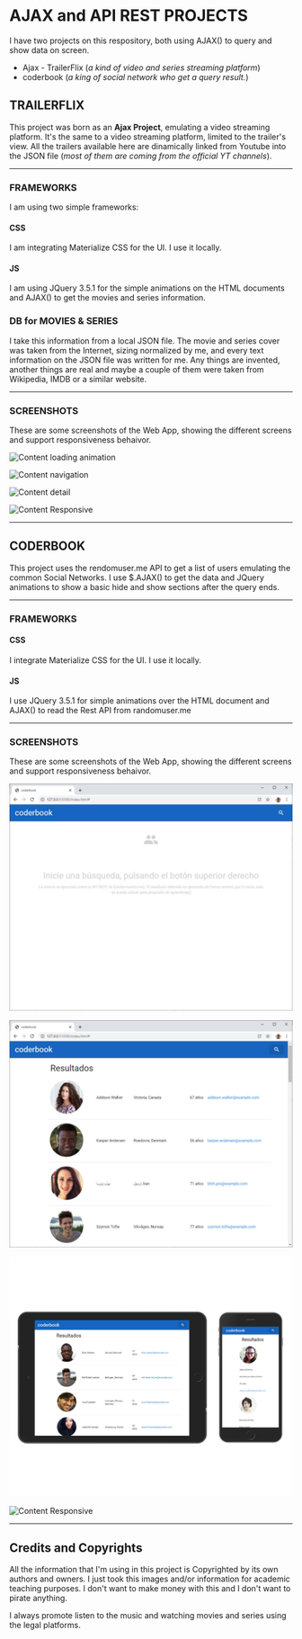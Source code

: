 # AJAX and API REST PROJECTS
I have two projects on this respository, both using AJAX() to query and show data on screen.
* Ajax - TrailerFlix (_a kind of video and series streaming platform_)
* coderbook (_a king of social network who get a query result._)

## TRAILERFLIX
This project was born as an **Ajax Project**, emulating a video streaming platform.
It's the same to a video streaming platform, limited to the trailer's view. All the trailers available here are dinamically linked from Youtube into the JSON file (_most of them are coming from the official YT channels_).

- - - -
### FRAMEWORKS
I am using two simple frameworks:
#### CSS
I am integrating Materialize CSS for the UI. I use it locally.
#### JS
I am using JQuery 3.5.1 for the simple animations on the HTML documents and AJAX() to get the movies and series information.


### DB for MOVIES & SERIES
I take this information from a local JSON file. The movie and series cover was taken from the Internet, sizing normalized by me, and every text information on the JSON file was written for me. Any things are invented, another things are real and maybe a couple of them were taken from Wikipedia, IMDB or a similar website.

- - - -
### SCREENSHOTS
These are some screenshots of the Web App, showing the different screens and support responsiveness behaivor. 

![Content loading animation](https://github.com/mobilepadawan/coderflix/blob/master/AJAX%20-%20Trailerflix/images/screenshots/vertical_loading.jpg)

![Content navigation](https://github.com/mobilepadawan/coderflix/blob/master/AJAX%20-%20Trailerflix/images/screenshots/vertical_navigation.jpg)

![Content detail](https://github.com/mobilepadawan/coderflix/blob/master/AJAX%20-%20Trailerflix/images/screenshots/vertical_detail.png)

![Content Responsive](https://github.com/mobilepadawan/coderflix/blob/master/AJAX%20-%20Trailerflix/images/screenshots/horizontal_navigation.png)

- - - -

## CODERBOOK
This project uses the rendomuser.me API to get a list of users emulating the common Social Networks.
I use $.AJAX() to get the data and JQuery animations to show a basic hide and show sections after the query ends.

- - - -
### FRAMEWORKS
#### CSS
I integrate Materialize CSS for the UI. I use it locally.
#### JS
I use JQuery 3.5.1 for  simple animations over the HTML document and AJAX() to read the Rest API from randomuser.me

- - - -
### SCREENSHOTS
These are some screenshots of the Web App, showing the different screens and support responsiveness behaivor. 

![Coderbook home page](https://github.com/mobilepadawan/APIRest/blob/master/API%20Rest%20-%20coderbook/images/screenshots/coderbook-home.jpg)

![Coderbook searching result](https://github.com/mobilepadawan/APIRest/blob/master/API%20Rest%20-%20coderbook/images/screenshots/coderbook-results.jpg)

![Coderbook responsive](https://github.com/mobilepadawan/APIRest/blob/master/API%20Rest%20-%20coderbook/images/screenshots/coderbook-responsive.jpg)

![Content Responsive](https://github.com/mobilepadawan/coderflix/blob/master/AJAX%20-%20Trailerflix/images/screenshots/horizontal_navigation.png)

- - - -
## Credits and Copyrights
All the information that I'm using in this project is Copyrighted by its own authors and owners. I just took this images and/or information for academic teaching purposes. I don't want to make money with this and I don't want to pirate anything.

I always promote listen to the music and watching movies and series using the legal platforms.
